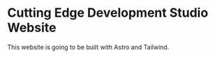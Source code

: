 # Cutting Edge Development Studio Website

This website is going to be built with Astro and Tailwind.
